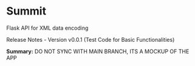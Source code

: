# Summit
Flask API for XML data encoding

Release Notes - Version v0.0.1 (Test Code for Basic Functionalities)

**Summary:**
DO NOT SYNC WITH MAIN BRANCH, ITS A MOCKUP OF THE APP
